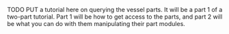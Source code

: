 TODO PUT a tutorial here on querying the vessel parts.  It will be a 
part 1 of a two-part tutorial.  Part 1 will be how to get access to
the parts, and part 2 will be what you can do with them manipulating
their part modules.
